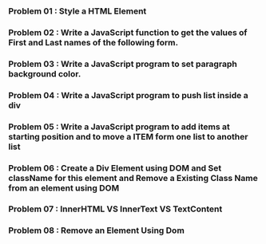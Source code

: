 ### Problem 01 : Style a HTML Element
### Problem 02 : Write a JavaScript function to get the values of First and Last names of the following form.
### Problem 03 : Write a JavaScript program to set paragraph background color.
### Problem 04 : Write a JavaScript program to push list inside a div
### Problem 05 : Write a JavaScript program to add items at starting position and to move a ITEM form one list to another list
### Problem 06 : Create a Div Element using DOM and Set className for this element and Remove a Existing Class Name from an element using DOM
### Problem 07 : InnerHTML VS InnerText VS TextContent
### Problem 08 : Remove an Element Using Dom